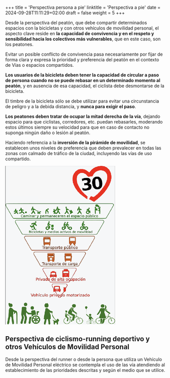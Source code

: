+++
title = 'Perspectiva persona a pie'
linktitle = 'Perspectiva a pie'
date = 2024-09-28T11:11:29+02:00
draft = false
weight = 5
+++

Desde la perspectiva del peatón, que debe compartir determinados espacios con la bicicletas y con otros vehículos de movilidad personal, el aspecto clave reside en **la capacidad de convivencia y en el respeto y sensibilidad hacia los colectivos más vulnerables**, que en este caso, son los peatones.

Evitar un posible conflicto de convivencia pasa necesariamente por fijar de forma clara y expresa la prioridad y preferencia del peatón en el contexto de Vías o espacios compartidos.

**Los usuarios de la bicicleta deben tener la capacidad de circular a paso de persona cuando no se puede rebasar en un determinado momento al peatón**, y en ausencia de esa capacidad, el ciclista debe desmontarse de la bicicleta.

El timbre de la bicicleta sólo se debe utilizar para evitar una circunstancia de peligro y a la debida distancia, y **nunca para exigir el paso**.

**Los peatones deben tratar de ocupar la mitad derecha de la vía**, dejando espacio para que ciclistas, corredores, etc. puedan rebasarles, moderando estos últimos siempre su velocidad para que en caso de contacto no suponga ningún daño o lesión al peatón.

Haciendo referencia a la **inversión de la pirámide de movilidad**, se establecen unos niveles de preferencia que deben prevalecer en todas las zonas con calmado de tráfico de la ciudad, incluyendo las vías de uso compartido.

![Inversión de la pirámide de la movilidad](img/inversion-piramide-movilidad.png?height=400px)

## Perspectiva de ciclismo-running deportivo y otros Vehículos de Movilidad Personal

Desde la perspectiva del runner o desde la persona que utiliza un Vehículo de Movilidad Personal eléctrico se contempla el uso de las vía atendiendo al establecimiento de las prioridades descritas y según el medio que se utilice.
